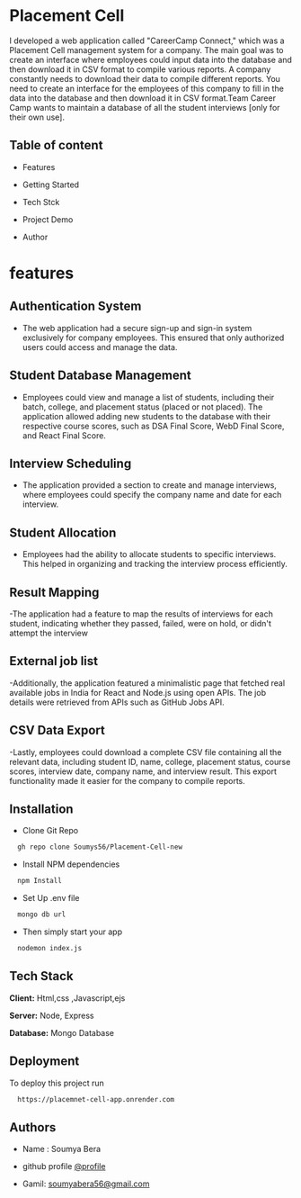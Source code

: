 
# Placement Cell
 
 I developed a web application called "CareerCamp Connect," which was a Placement Cell management system for a company. The main goal was to create an interface where employees could input data into the database and then download it in CSV format to compile various reports. A company constantly needs to download their data to compile different reports. You need to create an interface for the employees of this company to fill in the data into the database and then download it in CSV format.Team Career Camp wants to maintain a database of all the student interviews [only for their own use].


## Table of content
- Features

- Getting Started

- Tech Stck

- Project Demo

- Author




# features

## Authentication System

- The web application had a secure sign-up and sign-in system exclusively for company employees. This ensured that only authorized users could access and manage the data.

##  Student Database Management


- Employees could view and manage a list of students, including their batch, college, and placement status (placed or not placed). The application allowed adding new students to the database with their respective course scores, such as DSA Final Score, WebD Final Score, and React Final Score.

##  Interview Scheduling

- The application provided a section to create and manage interviews, where employees could specify the company name and date for each interview.

##  Student Allocation
- Employees had the ability to allocate students to specific interviews. This helped in organizing and tracking the interview process efficiently.

##  Result Mapping
-The application had a feature to map the results of interviews for each student, indicating whether they passed, failed, were on hold, or didn't attempt the interview

##  External job list
-Additionally, the application featured a minimalistic page that fetched real available jobs in India for React and Node.js using open APIs. The job details were retrieved from APIs such as GitHub Jobs API.

## CSV Data Export

-Lastly, employees could download a complete CSV file containing all the relevant data, including student ID, name, college, placement status, course scores, interview date, company name, and interview result. This export functionality made it easier for the company to compile reports.



## Installation

 -  Clone Git Repo

```bash
  gh repo clone Soumys56/Placement-Cell-new
```

- Install NPM dependencies

```bash
  npm Install
```

-   Set Up .env file
```bash
  mongo db url
```
-    Then simply start your app

```bash
  nodemon index.js
```
    
## Tech Stack

**Client:** Html,css ,Javascript,ejs

**Server:** Node, Express


**Database:** Mongo Database





## Deployment

To deploy this project run

```bash
  https://placemnet-cell-app.onrender.com
```


## Authors
- Name : Soumya Bera

- github profile [@profile](https://github.com/Soumys56)
- Gamil: soumyabera56@gmail.com

